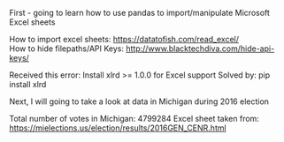 First - going to learn how to use pandas to import/manipulate Microsoft Excel sheets

How to import excel sheets: https://datatofish.com/read_excel/  
How to hide filepaths/API Keys: http://www.blacktechdiva.com/hide-api-keys/

Received this error:  Install xlrd >= 1.0.0 for Excel support
Solved by: pip install xlrd
	
Next, I will going to take a look at data in Michigan during 2016 election

Total number of votes in Michigan: 4799284
Excel sheet taken from: https://mielections.us/election/results/2016GEN_CENR.html
 

